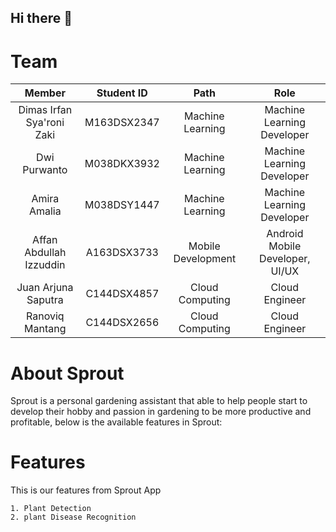 ## Hi there 👋

# Team
|         Member                | Student ID |        Path        |                Role                        |  
| :--------------------:        | :--------: | :----------------: | :----------------------------------------: | 
|  Dimas Irfan Sya'roni Zaki             |  M163DSX2347 |  Machine Learning  |         Machine Learning Developer         |      
|  Dwi Purwanto       | M038DKX3932 |  Machine Learning  |         Machine Learning Developer         |      
|  Amira Amalia         | M038DSY1447  |  Machine Learning|     Machine Learning Developer       |        
| Affan Abdullah Izzuddin   |A163DSX3733 | Mobile Development |       Android Mobile Developer, UI/UX      |     
|   Juan Arjuna Saputra| C144DSX4857  |  Cloud Computing   |               Cloud Engineer               |     
| Ranoviq Mantang | C144DSX2656  |  Cloud Computing   | Cloud Engineer    |     

# About Sprout
Sprout is a personal gardening assistant that able to help people start to develop their hobby and passion in gardening to be more productive and profitable, below is the available features in Sprout:


# Features
This is our features from Sprout App

```
1. Plant Detection
2. plant Disease Recognition
```

